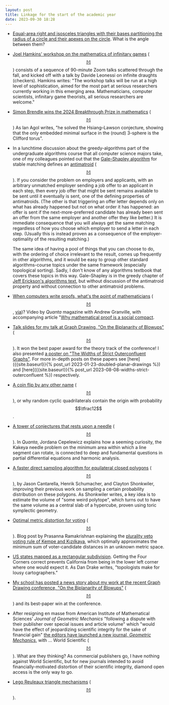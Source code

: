 ```yaml
---
layout: post
title: Linkage for the start of the academic year
date: 2023-09-30 18:28
---
```

* [Equal-area right and isosceles triangles with their bases partitioning the radius of a circle and their apexes on the circle](https://mathstodon.xyz/@benleis/111064885542321921). What is the angle between them?

* [Joel Hamkins' workshop on the mathematics of infinitary games](https://jdh.hamkins.org/infinite-games-workshop/) <span style="white-space:nowrap">([$$\mathbb{M}$$](https://mathstodon.xyz/@11011110/111083257995661073))</span>  consists of a sequence of 90-minute Zoom talks scattered through the fall, and kicked off with a talk by Davide Leonessi on infinite draughts (checkers). Hamkins writes: "The workshop talks will be run at a high level of sophistication, aimed for the most part at serious researchers currently working in this emerging area. Mathematicians, computer scientists, infinitary game theorists, all serious researchers are welcome."

* [Simon Brendle wins the 2024 Breakthrough Prize in mathematics](https://breakthroughprize.org/Laureates/3/L3953) <span style="white-space:nowrap">([$$\mathbb{M}$$](https://mathstodon.xyz/@Ianagol/111082151754155722))</span> As Ian Agol writes, "he solved the Hsiang–Lawson conjecture, showing that the only embedded minimal surface in the (round) 3-sphere is the Clifford torus". 

* In a lunchtime discussion about the greedy-algorithms part of the undergraduate algorithms course that all computer science majors take, one of my colleagues pointed out that the [Gale–Shapley algorithm](https://en.wikipedia.org/wiki/Gale%E2%80%93Shapley_algorithm) for stable matching defines an [antimatroid](https://en.wikipedia.org/wiki/Antimatroid) <span style="white-space:nowrap">([$$\mathbb{M}$$](https://mathstodon.xyz/@11011110/111092499016161135)).</span> If you consider the problem on employers and applicants, with an arbitrary unmatched employer sending a job offer to an applicant in each step, then every job offer that might be sent remains available to be sent until it eventually is sent, one of the defining properties of antimatroids. (The other is that triggering an offer letter depends only on what has already happened but not on what order it has happened: an offer is sent if the next-more-preferred candidate has already been sent an offer from the same employer and another offer they like better.) It is immediate consequence that you will always get the same matching regardless of how you choose which employer to send a letter in each step. (Usually this is instead proven as a consequence of the employer-optimality of the resulting matching.)

  The same idea of having a pool of things that you can choose to do, with the ordering of choice irrelevant to the result, comes up frequently in other algorithms, and it would be easy to group other standard algorithms-course topics under the same framework (especially topological sorting). Sadly, I don't know of any algorithms textbook that covers these topics in this way. Gale–Shapley is in the greedy chapter of [Jeff Erickson's algorithms text](http://algorithms.wtf/), but without discussion of the antimatroid property and without connection to other antimatroid problems.

* [When computers write proofs, what's the point of mathematicians](https://www.youtube.com/watch?v=3l1RMiGeTfU) <span style="white-space:nowrap">([$$\mathbb{M}$$](https://mathstodon.xyz/@11011110/111096151489968445),</span> [via](https://3quarksdaily.com/3quarksdaily/2023/09/when-computers-write-proofs-whats-the-point-of-mathematicians.html))? Video by _Quanta_ magazine with Andrew Granville, with accompanying article "[Why mathematical proof is a social compact](https://www.quantamagazine.org/why-mathematical-proof-is-a-social-compact-20230831/).

* [Talk slides for my talk at Graph Drawing, "On the Biplanarity of Blowups"](https://www.ics.uci.edu/~eppstein/pubs/Epp-GD-23-slides.pdf) <span style="white-space:nowrap">([$$\mathbb{M}$$](https://mathstodon.xyz/@11011110/111101381829139280)).</span> It won the best paper award for the theory track of the conference!
I also presented [a poster on "The Widths of Strict Outerconfluent Graphs"](https://www.ics.uci.edu/~eppstein/pubs/Epp-GD-23-poster.pdf).
For more in-depth posts on these papers see [here]({{site.baseurl}}{% post_url 2023-01-23-doubled-planar-drawings %}) and [here]({{site.baseurl}}{% post_url 2023-08-08-widths-strict-outerconfluent %}) respectively.

* [A coin flip by any other name](https://cgad.ski/blog/a-coin-flip-by-any-other-name.html) <span style="white-space:nowrap">([$$\mathbb{M}$$](https://mathstodon.xyz/@cgadski/111097432002141095)),</span> or why random cyclic quadrilaterals contain the origin with probability $$\tfrac12$$.

* [A tower of conjectures that rests upon a needle](https://www.quantamagazine.org/a-tower-of-conjectures-that-rests-upon-a-needle-20230912/) <span style="white-space:nowrap">([$$\mathbb{M}$$](https://mathstodon.xyz/@11011110/111115450857060984)).</span> In _Quanta_, Jordana Cepelewicz explains how a seeming curiosity, the Kakeya needle problem on the minimum area within which a line segment can rotate, is connected to deep and fundamental questions in partial differential equations and harmonic analysis.

* [A faster direct sampling algorithm for equilateral closed polygons](https://arxiv.org/abs/2309.10163) <span style="white-space:nowrap">([$$\mathbb{M}$$](https://mathstodon.xyz/@shonk/111098556948012822)),</span> by Jason Cantarella, Henrik Schumacher, and Clayton Shonkwiler, improving their previous work on sampling a certain probability distribution on these polygons. As Shonkwiler writes, a key idea is to estimate the volume of "some weird polytope", which turns out to have the same volume as a central slab of a hypercube, proven using toric symplectic geometry.

* [Optimal metric distortion for voting](https://theorydish.blog/2023/09/25/optimal-metric-distortion-for-voting-a-proof-from-the-book/) <span style="white-space:nowrap">([$$\mathbb{M}$$](https://mathstodon.xyz/@cstheory/111126594868546399)).</span> Blog post by Prasanna Ramakrishnan explaining the [plurality veto voting rule of Kempe and Kızılkaya](https://arxiv.org/abs/2206.07098), which optimally approximates the minimum sum of voter-candidate distances in an unknown metric space.

* [US states mapped as a rectangular subdivision](https://mathstodon.xyz/@ddrake/111041027232292384). Getting the Four Corners correct prevents California from being in the lower left corner where one would expect it. As Dan Drake writes, "topologists make for lousy cartographers."

* [My school has posted a news story about my work at the recent Graph Drawing conference, "On the Biplanarity of Blowups"](https://ics.uci.edu/2023/09/24/david-eppstein-wins-best-paper-award-for-on-the-biplanarity-of-blowups/) <span style="white-space:nowrap">([$$\mathbb{M}$$](https://mathstodon.xyz/@11011110/111144111411100399))</span> and its best-paper win at the conference.

* After resigning en masse from American Institute of Mathematical Sciences' _Journal of Geometric Mechanics_ "following a dispute with their publisher over special issues and article volume" which "would have the effect of jeopardizing scientific integrity for the sake of financial gain" [the editors have launched a new journal, _Geometric Mechanics_](https://retractionwatch.com/2023/09/28/after-resigning-en-masse-math-journal-editors-launch-new-publication/), with ... World Scientific <span style="white-space:nowrap">([$$\mathbb{M}$$](https://mathstodon.xyz/@11011110/111145383616323024)).</span> What are they thinking? As commercial publishers go, I have nothing against World Scientific, but for new journals intended to avoid financially-motivated distortion of their scientific integrity, diamond open access is the only way to go.

* [Lego Reuleaux triangle mechanisms](https://akiyuki.jp/en/works/1866) <span style="white-space:nowrap">([$$\mathbb{M}$$](https://mathstodon.xyz/@11011110/111156873964065992)).</span>
